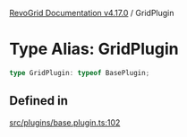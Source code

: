 [RevoGrid Documentation v4.17.0](README.md) / GridPlugin

# Type Alias: GridPlugin

```ts
type GridPlugin: typeof BasePlugin;
```

## Defined in

[src/plugins/base.plugin.ts:102](https://github.com/revolist/revogrid/blob/4911b401b4ed4a1ad4f684e9c38c48b1c7ad2346/src/plugins/base.plugin.ts#L102)
